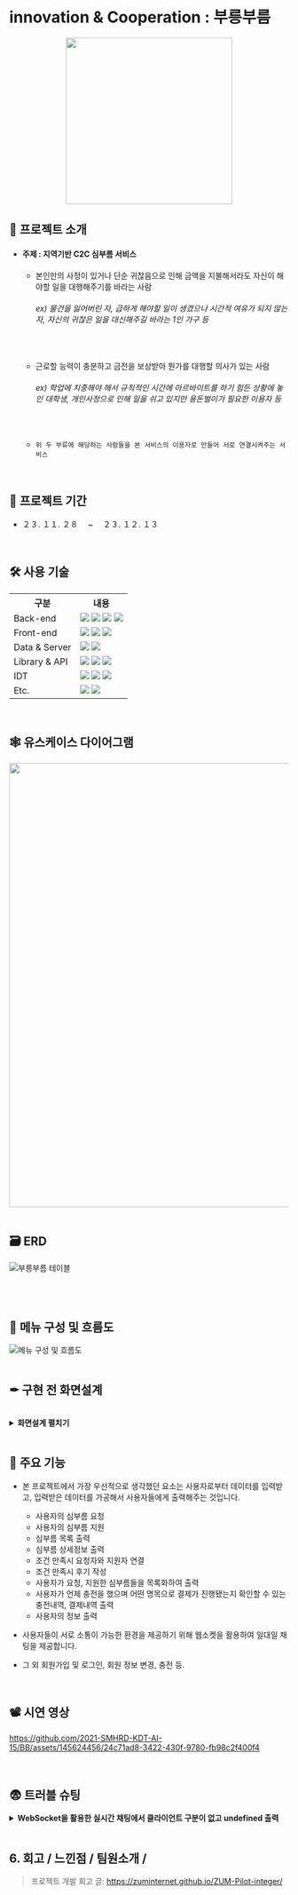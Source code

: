 # innovation & Cooperation : 부릉부름
<div align="center">
    <img src="https://github.com/2021-SMHRD-KDT-AI-15/BB/assets/145624456/d41fedf3-3b9e-4a81-b303-ea93d3c4051e" width="300px">
</div>

## 📃 프로젝트 소개
- #### 주제 : 지역기반 C2C 심부름 서비스
  
    - 본인만의 사정이 있거나 단순 귀찮음으로 인해 금액을 지불해서라도 자신이 해야할 일을 대행해주기를 바라는 사람
      ###### ex) 물건을 잃어버린 자, 급하게 해야할 일이 생겼으나 시간적 여유가 되지 않는 자, 자신의 귀찮은 일을 대신해주길 바라는 1인 가구 등
      <br>
      
    - 근로할 능력이 충분하고 금전을 보상받아 뭔가를 대행할 의사가 있는 사람
      ###### ex) 학업에 치중해야 해서 규칙적인 시간에 아르바이트를 하기 힘든 상황에 놓인 대학생, 개인사정으로 인해 일을 쉬고 있지만 용돈벌이가 필요한 이용자 등
      <br>
    - `위 두 부류에 해당하는 사람들을 본 서비스의 이용자로 만들어 서로 연결시켜주는 서비스`
<br>

## 📅 프로젝트 기간
- ２３. １１. ２８ 　~ 　２３. １２. １３
<br>

## 🛠 사용 기술

<table>
    <tr>
        <th>구분</th>
        <th>내용</th>
    </tr>
    <tr>
        <td>Back-end</td>
        <td>
            <img src="https://img.shields.io/badge/Java-007396?style=for-the-badge&logo=java&logoColor=white"/> 
            <img src="https://img.shields.io/badge/javascript-F7DF1E?style=for-the-badge&logo=javascript&logoColor=black">
            <img src="https://img.shields.io/badge/Python-3776AB?style=for-the-badge&logo=Python&logoColor=white"/>
            <img src="https://img.shields.io/badge/MyBatis-111111?style=for-the-badge&logo=MyBatis&logoColor=white">
        </td>
    </tr>
    <tr>
        <td>Front-end</td>
        <td>
            <img src="https://img.shields.io/badge/html5-E34F26?style=for-the-badge&logo=html5&logoColor=white">
            <img src="https://img.shields.io/badge/css-1572B6?style=for-the-badge&logo=css3&logoColor=white">
            <img src="https://img.shields.io/badge/javascript-F7DF1E?style=for-the-badge&logo=javascript&logoColor=black">
        </td>
    </tr>
    <tr>
        <td>Data & Server</td>
        <td>
            <img src="https://img.shields.io/badge/oracle-F80000?style=for-the-badge&logo=oracle&logoColor=white">
            <img src="https://img.shields.io/badge/apache tomcat-F8DC75?style=for-the-badge&logo=apachetomcat&logoColor=white">
        </td>
    </tr>
    <tr>
        <td>Library & API</td>
        <td>
            <img src="https://img.shields.io/badge/jquery-0769AD?style=for-the-badge&logo=jquery&logoColor=white">
            <img src="https://img.shields.io/badge/Kakao Map API-007CE2?style=for-the-badge&logo=KaKao Map Api&logoColor=white">
            <img src="https://img.shields.io/badge/I'mport API-dddddd?style=for-the-badge&logo=&logoColor=white">
        </td>
    </tr>
    <tr>
        <td>IDT</td>
        <td>
            <img src="https://img.shields.io/badge/eclipse-2C2255?style=for-the-badge&logo=eclipseide&logoColor=white">
            <img src="https://img.shields.io/badge/Jupyter-F37626?style=for-the-badge&logo=Jupyter&logoColor=white"/>
            <img src="https://img.shields.io/badge/SQL Developer-777777?style=for-the-badge&logo=&logoColor=white"/>
        </td>
    </tr>
    <tr>
        <td>Etc.</td>
        <td>
            <img src="https://img.shields.io/badge/git-F05032?style=for-the-badge&logo=git&logoColor=white">
            <img src="https://img.shields.io/badge/github-181717?style=for-the-badge&logo=github&logoColor=white">
        </td>
    </tr>
    
</table>
<br>

## 🕸 유스케이스 다이어그램
<img src="https://github.com/2021-SMHRD-KDT-AI-15/BB/assets/145624456/cd302cc5-b708-4209-a9bd-2ec798b0d13c" width="800px"/>
<br>
<br>

## 🗃 ERD
![부릉부름 테이블](https://github.com/2021-SMHRD-KDT-AI-15/BB/assets/145624456/034f07aa-ad79-47de-9b59-27b30634d601)
<br>
<br>
<br>
<br>

## 🔌 메뉴 구성 및 흐름도
![메뉴 구성 및 흐름도](https://github.com/2021-SMHRD-KDT-AI-15/BB/assets/145624456/748cc901-7447-4c54-a11e-e271d6bc7364)
<br>
<br>

## ✒ 구현 전 화면설계
<br>
<details>
<summary><b>화면설계 펼치기</b></summary>
<div markdown="1">
    <img src="https://github.com/2021-SMHRD-KDT-AI-15/BB/assets/145624456/de03d730-1fea-4b53-8c6b-7b69429c70e2">
    <img src="https://github.com/2021-SMHRD-KDT-AI-15/BB/assets/145624456/1494f6f7-c471-4c86-a66f-b6999cf995ce">
    <img src="https://github.com/2021-SMHRD-KDT-AI-15/BB/assets/145624456/6bbcef91-ae71-4e04-9d81-704c7259ebbf">
    <img src="https://github.com/2021-SMHRD-KDT-AI-15/BB/assets/145624456/605e1e9b-7ab3-42f9-bbd1-07e022531848">
    <img src="https://github.com/2021-SMHRD-KDT-AI-15/BB/assets/145624456/69503c4b-ea70-42d1-9c9e-da31a9a1ca14">
    <img src="https://github.com/2021-SMHRD-KDT-AI-15/BB/assets/145624456/324d3ee9-4df2-4684-a713-a4a15eecd3d1">
    <img src="https://github.com/2021-SMHRD-KDT-AI-15/BB/assets/145624456/60e936c0-780c-4349-9782-67248a4aa422">
    <img src="https://github.com/2021-SMHRD-KDT-AI-15/BB/assets/145624456/fbda0e5e-3829-47a0-adf3-b13df99365c5">
    <img src="https://github.com/2021-SMHRD-KDT-AI-15/BB/assets/145624456/219b8770-f94d-4fbf-a423-13ec412fedfd">
    <img src="https://github.com/2021-SMHRD-KDT-AI-15/BB/assets/145624456/56e1a0bf-4cf6-4702-817b-f5df2a1edf48">
    <img src="https://github.com/2021-SMHRD-KDT-AI-15/BB/assets/145624456/f3a641f5-6e00-43bc-b8cd-1e27af97d059">
    <img src="https://github.com/2021-SMHRD-KDT-AI-15/BB/assets/145624456/5524c49f-d543-4b17-a0fa-de9d1e315713">
    <img src="https://github.com/2021-SMHRD-KDT-AI-15/BB/assets/145624456/8d3d9017-c002-42ba-81b6-5c82cad4a16f">
    <img src="https://github.com/2021-SMHRD-KDT-AI-15/BB/assets/145624456/e4a2b01b-6ed3-49ec-9528-f8def378dffa">
    <img src="https://github.com/2021-SMHRD-KDT-AI-15/BB/assets/145624456/9f4a2279-6265-499f-ad8f-5eaae0a6b230">
    <img src="https://github.com/2021-SMHRD-KDT-AI-15/BB/assets/145624456/2ecff5ea-66ec-4908-b4aa-1ca5d3ff3ea9">
    <img src="https://github.com/2021-SMHRD-KDT-AI-15/BB/assets/145624456/3b500dcb-92ca-4aca-8e37-b5c84487834f">
    <img src="https://github.com/2021-SMHRD-KDT-AI-15/BB/assets/145624456/f0e9b695-d406-40ec-a2e8-c6a99cceb15b">
    <img src="https://github.com/2021-SMHRD-KDT-AI-15/BB/assets/145624456/08174598-9c50-4013-9122-e179ddff46d2">
</div>
</details>
<br>

## 📌 주요 기능

- 본 프로젝트에서 가장 우선적으로 생각했던 요소는 사용자로부터 데이터를 입력받고, 입력받은 데이터를 가공해서 사용자들에게 출력해주는 것입니다.
    - 사용자의 심부름 요청
    - 사용자의 심부름 지원
    - 심부름 목록 출력
    - 심부름 상세정보 출력
    - 조건 만족시 요청자와 지원자 연결
    - 조건 만족시 후기 작성
    - 사용자가 요청, 지원한 심부름들을 목록화하여 출력
    - 사용자가 언제 충전을 했으며 어떤 명목으로 결제가 진행됐는지 확인할 수 있는 충전내역, 결제내역 출력
    - 사용자의 정보 출력
   
- 사용자들이 서로 소통이 가능한 환경을 제공하기 위해 웹소켓을 활용하여 일대일 채팅을 제공합니다.

- 그 외 회원가입 및 로그인, 회원 정보 변경, 충전 등.
</br>

## 📽 시연 영상
https://github.com/2021-SMHRD-KDT-AI-15/BB/assets/145624456/24c71ad8-3422-430f-9780-fb98c2f400f4


<br>

## 😨 트러블 슈팅
<details>
<summary><b>WebSocket을 활용한 실시간 채팅에서 클라이언트 구분이 없고 undefined 출력</b></summary>
    <div markdown="1">
        <br>
        <img src="https://github.com/2021-SMHRD-KDT-AI-15/BB/assets/145624456/340f61c3-5b7f-4f2a-8391-f50e29f8e10a"/>
        
        - 데이터를 전송할 때 데이터 타입을 JSON으로 명시를 하지 않아서 발생

        - 코드 추가
        <img src="https://github.com/2021-SMHRD-KDT-AI-15/BB/assets/145624456/6207f339-28bf-4c63-884e-5a1131ffd441"/>

        <img src="https://github.com/2021-SMHRD-KDT-AI-15/BB/assets/145624456/7ee5a5e5-20a2-42fc-8349-9dec642c4075"/>
    <br>

    </div>
</details>
    
</br>

## 6. 회고 / 느낀점 / 팀원소개 /
>프로젝트 개발 회고 글: https://zuminternet.github.io/ZUM-Pilot-integer/
